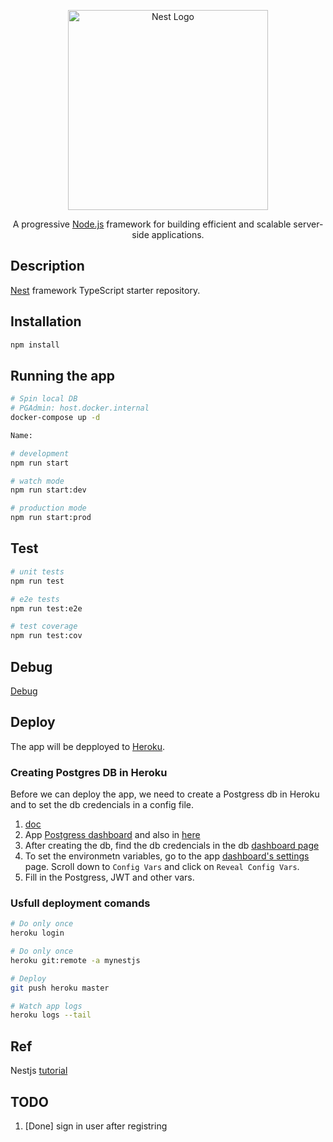 <p align="center">
  <a href="http://nestjs.com/" target="blank"><img src="https://nestjs.com/img/logo_text.svg" width="320" alt="Nest Logo" /></a>
</p>

[circleci-image]: https://img.shields.io/circleci/build/github/nestjs/nest/master?token=abc123def456
[circleci-url]: https://circleci.com/gh/nestjs/nest

  <p align="center">A progressive <a href="http://nodejs.org" target="_blank">Node.js</a> framework for building efficient and scalable server-side applications.</p>
    <p align="center">
</p>

## Description

[Nest](https://github.com/nestjs/nest) framework TypeScript starter repository.

## Installation

```bash
npm install
```

## Running the app

```bash
# Spin local DB
# PGAdmin: host.docker.internal
docker-compose up -d

Name: 

# development
npm run start

# watch mode
npm run start:dev

# production mode
npm run start:prod
```

## Test

```bash
# unit tests
npm run test

# e2e tests
npm run test:e2e

# test coverage
npm run test:cov
```

## Debug

[Debug](https://medium.com/javascript-in-plain-english/debugging-nestjs-in-vscode-d474a088c63b)

## Deploy
The app will be depployed to [Heroku](https://dashboard.heroku.com/apps/mynestjs).

### Creating Postgres DB in Heroku
Before we can deploy the app, we need to create a Postgress db in Heroku and to set the db credencials in a config file.
1. [doc](https://devcenter.heroku.com/articles/heroku-postgresql#connecting-in-node-js)
2. App [Postgress dashboard](https://data.heroku.com/datastores/710b611b-3910-4106-91ab-74b388759c46#) and also in [here](https://devcenter.heroku.com/articles/getting-started-with-nodejs#provision-a-database)
3. After creating the db, find the db credencials in the db [dashboard page](https://data.heroku.com/datastores/710b611b-3910-4106-91ab-74b388759c46#administration)
4. To set the environmetn variables, go to the app [dashboard's settings](https://dashboard.heroku.com/apps/mynestjs/settings) page. Scroll down to `Config Vars` and click on `Reveal Config Vars`.
5. Fill in the Postgress, JWT and other vars.

### Usfull deployment comands
```sh
# Do only once
heroku login

# Do only once
heroku git:remote -a mynestjs

# Deploy
git push heroku master

# Watch app logs
heroku logs --tail
```
## Ref
Nestjs [tutorial](https://wanago.io/2020/07/06/api-nestjs-unit-tests/)

## TODO

1. [Done] sign in user after registring
